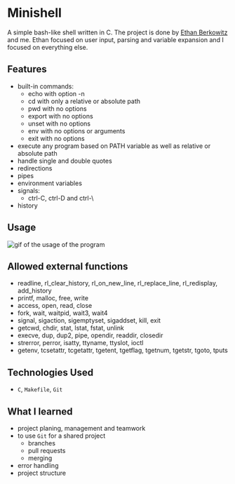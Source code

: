 # Minishell

A simple bash-like shell written in C. The project is done by [Ethan Berkowitz](https://github.com/ethan-berkowitz) and me. Ethan focused on user input, parsing and variable expansion and I focused on everything else.

## Features

- built-in commands:
  - echo with option -n   
  - cd with only a relative or absolute path
  - pwd with no options
  - export with no options
  - unset with no options
  - env with no options or arguments
  - exit with no options
- execute any program based on PATH variable as well as relative or absolute path
- handle single and double quotes
- redirections
- pipes
- environment variables
- signals:
  - ctrl-C, ctrl-D and ctrl-\
- history

## Usage

![gif of the usage of the program](https://github.com/user-attachments/assets/5e4f8c37-7791-4033-bd5e-039177b752e8)

## Allowed external functions

- readline, rl_clear_history, rl_on_new_line, rl_replace_line, rl_redisplay, add_history   
- printf, malloc, free, write   
- access, open, read, close   
- fork, wait, waitpid, wait3, wait4   
- signal, sigaction, sigemptyset, sigaddset, kill, exit   
- getcwd, chdir, stat, lstat, fstat, unlink   
- execve, dup, dup2, pipe, opendir, readdir, closedir   
- strerror, perror, isatty, ttyname, ttyslot, ioctl   
- getenv, tcsetattr, tcgetattr, tgetent, tgetflag, tgetnum, tgetstr, tgoto, tputs

## Technologies Used

- `C`, `Makefile`, `Git`

## What I learned

- project planing, management and teamwork
- to use `Git` for a shared project   
  - branches
  - pull requests
  - merging
- error handling
- project structure
